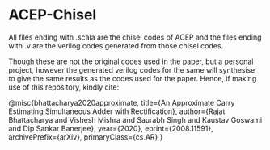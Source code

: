 # ACEP-Chisel

All files ending with .scala are the chisel codes of ACEP and the files ending with .v are the verilog codes generated from those chisel codes.

Though these are not the original codes used in the paper, but a personal project, however the generated verilog codes for the same will synthesise to give the same results as the codes used for the paper. Hence, if making use of this repository, kindly cite:

@misc{bhattacharya2020approximate,
    title={An Approximate Carry Estimating Simultaneous Adder with Rectification},
    author={Rajat Bhattacharya and Vishesh Mishra and Saurabh Singh and Kaustav Goswami and Dip Sankar Banerjee},
    year={2020},
    eprint={2008.11591},
    archivePrefix={arXiv},
    primaryClass={cs.AR}
}
